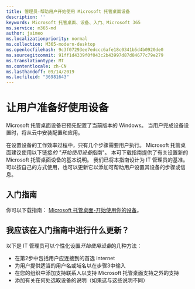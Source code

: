 ```yaml
---
title: 管理员-帮助用户开始使用 Microsoft 托管桌面设备
description: ''
keywords: Microsoft 托管桌面、设备、入门、Microsoft 365
ms.service: m365-md
author: jaimeo
ms.localizationpriority: normal
ms.collection: M365-modern-desktop
ms.openlocfilehash: 9c3f07293ee7edccc6afe18c0341b5d4b0920de0
ms.sourcegitcommit: 91ff1d4339f0f043c2b43997d87d84677c79e279
ms.translationtype: MT
ms.contentlocale: zh-CN
ms.lasthandoff: 09/14/2019
ms.locfileid: "36981643"
---
```

# <a name="get-your-users-ready-to-use-devices"></a>让用户准备好使用设备

Microsoft 托管桌面设备已预先配置了当前版本的 Windows。 当用户完成设备设置时，将从云中安装配置和应用。 
 
在设置设备的工作效率过程中，只有几个步骤需要用户执行。 Microsoft 托管桌面建议使用以下链接*的 "开始使用设备*指南"。 本可下载指南提供了有关设置新的 Microsoft 托管桌面设备的基本说明。 我们已将本指南设计为 IT 管理员的基准。 可以按自己的方式使用，也可以更新它以添加可帮助用户设置其设备的步骤或信息。 

## <a name="get-started-guide"></a>入门指南 
你可以下载指南： [Microsoft 托管桌面-开始使用你的设备](https://www.microsoft.com/en-us/download/details.aspx?id=57918)。

## <a name="what-should-i-update-in-the-get-started-guide"></a>我应该在入门指南中进行什么更新？

以下是 IT 管理员可以个性化设置*开始使用设备*的几种方法：
- 在第2步中包括用户应连接到的首选 internet
- 为用户提供适当的用户名或域名以在步骤3中输入
- 在您的组织中添加支持联系人以支持 Microsoft 托管桌面支持之外的支持
- 添加有关在何处选取设备的说明（如果这与这些说明不同）
